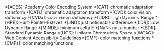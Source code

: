*[ACES]: Academy Color Encoding System
*[CAT]: chromatic adaptation transform
*[CATs]: chromatic adaptation transform
*[CVD]: color vision deficiency
*[CVDs]: color vision deficiency
*[HDR]: High Dynamic Range
*[HPE]: Hunt-Pointer-Estevez
*[JND]: just noticeable difference
*[LDR]: Low Dynamic Range
*[MINDE]: minimum delta E
*[NaN]: not a number
*[SDR]: Standard Dynamic Range
*[UCS]: Uniform Chromaticity Space
*[WCAG]: Web Content Accessibility Guidelines
*[CMF]: color matching functions
*[CMFs]: color matching functions
